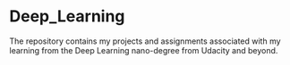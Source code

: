 # Deep_Learning

The repository contains my projects and assignments associated with my learning from the Deep Learning nano-degree from Udacity and beyond.
